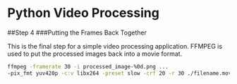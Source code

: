 # Python Video Processing
##Step 4
###Putting the Frames Back Together

This is the final step for a simple video processing application. FFMPEG is used to put the processed images back into a movie format.

```bash
ffmpeg -framerate 30 -i processed_image-%0d.png ...
-pix_fmt yuv420p -c:v libx264 -preset slow -crf 20 -r 30 ./filename.mov
```

